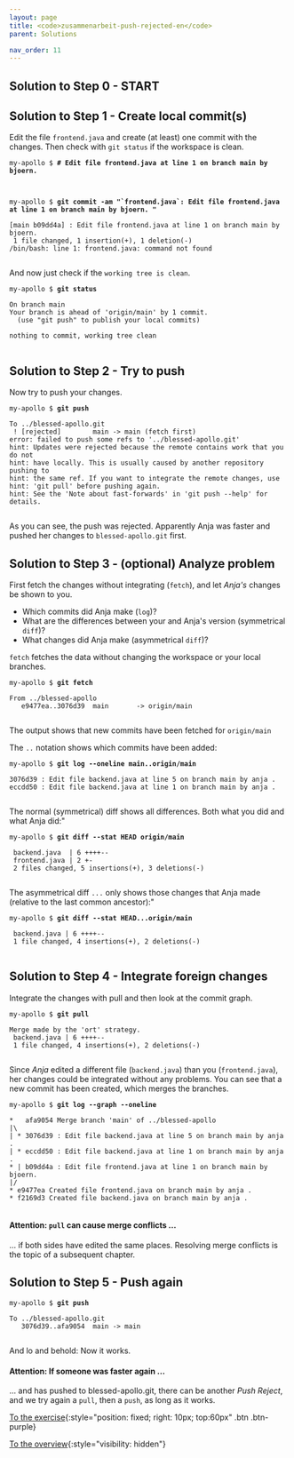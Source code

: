 ```yaml
---
layout: page
title: <code>zusammenarbeit-push-rejected-en</code>
parent: Solutions

nav_order: 11
---
```

## Solution to Step 0 - START

## Solution to Step 1 - Create local commit(s)

Edit the file `frontend.java` and create (at least) one commit with the changes.
Then check with `git status` if the workspace is clean.


<pre><code>my-apollo $ <b># Edit file frontend.java at line 1 on branch main by bjoern.</b><br><br><br></code></pre>



<pre><code>my-apollo $ <b>git commit -am &quot;`frontend.java`: Edit file frontend.java at line 1 on branch main by bjoern. &quot;</b><br><br>[main b09dd4a] : Edit file frontend.java at line 1 on branch main by bjoern.<br> 1 file changed, 1 insertion(+), 1 deletion(-)<br>/bin/bash: line 1: frontend.java: command not found<br><br></code></pre>


And now just check if the `working tree is clean`.


<pre><code>my-apollo $ <b>git status</b><br><br>On branch main<br>Your branch is ahead of 'origin/main' by 1 commit.<br>  (use &quot;git push&quot; to publish your local commits)<br><br>nothing to commit, working tree clean<br><br></code></pre>


## Solution to Step 2 - Try to push

Now try to push your changes.


<pre><code>my-apollo $ <b>git push</b><br><br>To ../blessed-apollo.git<br> ! [rejected]        main -&gt; main (fetch first)<br>error: failed to push some refs to '../blessed-apollo.git'<br>hint: Updates were rejected because the remote contains work that you do not<br>hint: have locally. This is usually caused by another repository pushing to<br>hint: the same ref. If you want to integrate the remote changes, use<br>hint: 'git pull' before pushing again.<br>hint: See the 'Note about fast-forwards' in 'git push --help' for details.<br><br></code></pre>


As you can see, the push was rejected.
Apparently Anja was faster
and pushed her changes to `blessed-apollo.git` first.

## Solution to Step 3 - (optional) Analyze problem

First fetch the changes without integrating (`fetch`),
and let *Anja's* changes be shown to you.
 
 * Which commits did Anja make (`log`)?
 * What are the differences between your and Anja's version (symmetrical `diff`)?
 * What changes did Anja make (asymmetrical `diff`)?

`fetch` fetches the data without changing the workspace or your local branches.


<pre><code>my-apollo $ <b>git fetch</b><br><br>From ../blessed-apollo<br>   e9477ea..3076d39  main       -&gt; origin/main<br><br></code></pre>


The output shows that new commits have been fetched for `origin/main`

The `..` notation shows which commits have been added:


<pre><code>my-apollo $ <b>git log --oneline main..origin/main</b><br><br>3076d39 : Edit file backend.java at line 5 on branch main by anja .<br>eccdd50 : Edit file backend.java at line 1 on branch main by anja .<br><br></code></pre>


The normal (symmetrical) diff shows all differences.
Both what you did and what Anja did:"


<pre><code>my-apollo $ <b>git diff --stat HEAD origin/main</b><br><br> backend.java  | 6 ++++--<br> frontend.java | 2 +-<br> 2 files changed, 5 insertions(+), 3 deletions(-)<br><br></code></pre>


The asymmetrical diff `...` only shows those changes
that Anja made
(relative to the last common ancestor):"


<pre><code>my-apollo $ <b>git diff --stat HEAD...origin/main</b><br><br> backend.java | 6 ++++--<br> 1 file changed, 4 insertions(+), 2 deletions(-)<br><br></code></pre>


## Solution to Step 4 - Integrate foreign changes

Integrate the changes with pull and then look at the commit graph.


<pre><code>my-apollo $ <b>git pull</b><br><br>Merge made by the 'ort' strategy.<br> backend.java | 6 ++++--<br> 1 file changed, 4 insertions(+), 2 deletions(-)<br><br></code></pre>


Since *Anja* edited a different file (`backend.java`) than you (`frontend.java`),
her changes could be integrated without any problems.
You can see that a new commit has been created,
which merges the branches.


<pre><code>my-apollo $ <b>git log --graph --oneline</b><br><br>*   afa9054 Merge branch 'main' of ../blessed-apollo<br>|\  <br>| * 3076d39 : Edit file backend.java at line 5 on branch main by anja .<br>| * eccdd50 : Edit file backend.java at line 1 on branch main by anja .<br>* | b09dd4a : Edit file frontend.java at line 1 on branch main by bjoern.<br>|/  <br>* e9477ea Created file frontend.java on branch main by anja .<br>* f2169d3 Created file backend.java on branch main by anja .<br><br></code></pre>


#### Attention: `pull` can cause merge conflicts ...

... if both sides have edited the same places.
Resolving merge conflicts is the topic of a subsequent chapter.

## Solution to Step 5 - Push again

                    


<pre><code>my-apollo $ <b>git push</b><br><br>To ../blessed-apollo.git<br>   3076d39..afa9054  main -&gt; main<br><br></code></pre>


And lo and behold: Now it works.

#### Attention: If someone was faster again ...

... and has pushed to blessed-apollo.git,
there can be another *Push Reject*,
and we try again a `pull`, then a `push`,
as long as it works.

[To the exercise](aufgabe-zusammenarbeit-push-rejected-en.html){:style="position: fixed; right: 10px; top:60px" .btn .btn-purple}

[To the overview](../../ueberblick-en.html){:style="visibility: hidden"}

